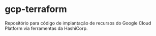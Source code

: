 # gcp-terraform

Repositório para código de implantação de recursos do Google Cloud Platform via ferramentas da HashiCorp.
